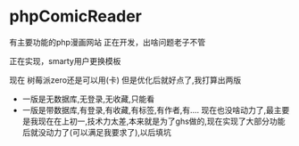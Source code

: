 # phpComicReader
有主要功能的php漫画网站
正在开发，出啥问题老子不管

正在实现，smarty用户更换模板

现在 树莓派zero还是可以用(卡) 但是优化后就好点了,我打算出两版
- 一版是无数据库,无登录,无收藏,只能看
- 一版是带数据库,有登录,有收藏,有标签,有作者,有....
现在也没啥动力了,最主要是我现在在上初一,技术力太差,本来就是为了ghs做的,现在实现了大部分功能后就没动力了(可以满足我要求了),以后填坑
